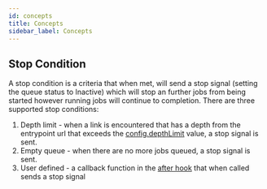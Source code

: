 ```yaml
---
id: concepts
title: Concepts
sidebar_label: Concepts
---
```


## Stop Condition

A stop condition is a criteria that when met, will send a stop signal (setting the queue status to Inactive) which will stop an further jobs from being started however running jobs will continue to completion. There are three supported stop conditions:

1. Depth limit - when a link is encountered that has a depth from the entrypoint url that exceeds the [config.depthLimit](https://locust.dev/docs/api#object-jobdefinition) value, a stop signal is sent.
1. Empty queue - when there are no more jobs queued, a stop signal is sent.
1. User defined - a callback function in the [after hook](https://locust.dev/docs/api#function-after) that when called sends a stop signal